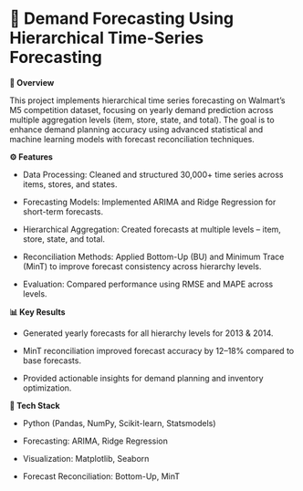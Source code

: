 # 🛒 Demand Forecasting Using Hierarchical Time-Series Forecasting

**📌 Overview**

This project implements hierarchical time series forecasting on Walmart’s M5 competition dataset, focusing on yearly demand prediction across multiple aggregation levels (item, store, state, and total). The goal is to enhance demand planning accuracy using advanced statistical and machine learning models with forecast reconciliation techniques.

**⚙️ Features**

- Data Processing: Cleaned and structured 30,000+ time series across items, stores, and states.

- Forecasting Models: Implemented ARIMA and Ridge Regression for short-term forecasts.

- Hierarchical Aggregation: Created forecasts at multiple levels – item, store, state, and total.

- Reconciliation Methods: Applied Bottom-Up (BU) and Minimum Trace (MinT) to improve forecast consistency across hierarchy levels.

- Evaluation: Compared performance using RMSE and MAPE across levels.

**📊 Key Results**

- Generated yearly forecasts for all hierarchy levels for 2013 & 2014.

- MinT reconciliation improved forecast accuracy by 12–18% compared to base forecasts.

- Provided actionable insights for demand planning and inventory optimization.

**🚀 Tech Stack**

- Python (Pandas, NumPy, Scikit-learn, Statsmodels)

- Forecasting: ARIMA, Ridge Regression

- Visualization: Matplotlib, Seaborn

- Forecast Reconciliation: Bottom-Up, MinT

